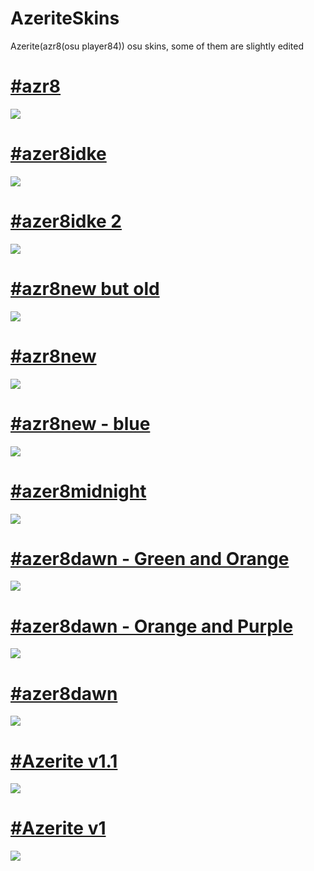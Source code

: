 # AzeriteSkins
Azerite(azr8(osu player84)) osu skins, some of them are slightly edited

# [#azr8](https://s.put.re/Zj4C56zD.osk)
![](https://i.imgur.com/WuKcQqo.png)

# [#azer8idke](https://s.put.re/5wN53ShZ.osk)
![](https://i.imgur.com/41wGAdD.png)

# [#azer8idke 2](https://s.put.re/HHrZqBR2.osk)
![](https://i.imgur.com/OgZdp6P.png)

# [#azr8new but old](https://s.put.re/UpUkt74L.osk)
![](https://i.imgur.com/IzHCfPz.png)

# [#azr8new](https://s.put.re/LQhAo5cu.osk)
![](https://i.imgur.com/2lruFhR.png)

# [#azr8new - blue](https://s.put.re/yuT1ASfW.osk)
![](https://i.imgur.com/5xs6yxJ.png)

# [#azer8midnight](https://s.put.re/i3ytqNMd.osk)
![](https://i.imgur.com/JA41sXB.png)

# [#azer8dawn - Green and Orange](https://s.put.re/uFb5mS7U.osk)
![](https://i.imgur.com/V4jg2lY.png)

# [#azer8dawn - Orange and Purple](https://s.put.re/2fd7XLYk.osk)
![](https://i.imgur.com/p5Job3x.png)

# [#azer8dawn](https://s.put.re/8PSQ6s8Q.osk)
![](https://i.imgur.com/QrDbU6G.png)

# [#Azerite v1.1](https://s.put.re/dsZoi1ND.1.osk)
![](https://i.imgur.com/K2OkNHN.png)

# [#Azerite v1](https://s.put.re/q7sm9Cby.osk)
![](https://i.imgur.com/UmEIkKz.png)













